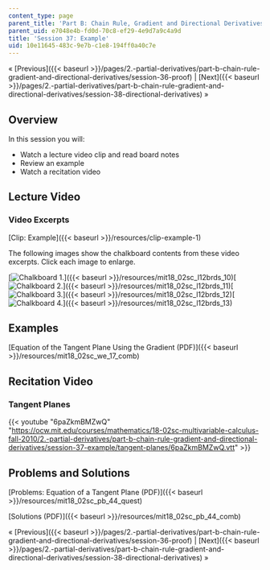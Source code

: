 ```yaml
---
content_type: page
parent_title: 'Part B: Chain Rule, Gradient and Directional Derivatives'
parent_uid: e7048e4b-fd0d-70c8-ef29-4e9d7a9c4a9d
title: 'Session 37: Example'
uid: 10e11645-483c-9e7b-c1e8-194ff0a40c7e
---
```


« [Previous]({{< baseurl >}}/pages/2.-partial-derivatives/part-b-chain-rule-gradient-and-directional-derivatives/session-36-proof) | [Next]({{< baseurl >}}/pages/2.-partial-derivatives/part-b-chain-rule-gradient-and-directional-derivatives/session-38-directional-derivatives) »

Overview
--------

In this session you will:

*   Watch a lecture video clip and read board notes
*   Review an example
*   Watch a recitation video

Lecture Video
-------------

### Video Excerpts

[Clip: Example]({{< baseurl >}}/resources/clip-example-1)

The following images show the chalkboard contents from these video excerpts. Click each image to enlarge.

[![Chalkboard 1.](BASEURL_PLACEHOLDER/resources/mit18_02sc_l12brds_10a)]({{< baseurl >}}/resources/mit18_02sc_l12brds_10)[![Chalkboard 2.](BASEURL_PLACEHOLDER/resources/mit18_02sc_l12brds_11a)]({{< baseurl >}}/resources/mit18_02sc_l12brds_11)[![Chalkboard 3.](BASEURL_PLACEHOLDER/resources/mit18_02sc_l12brds_12a)]({{< baseurl >}}/resources/mit18_02sc_l12brds_12)[![Chalkboard 4.](BASEURL_PLACEHOLDER/resources/mit18_02sc_l12brds_13a)]({{< baseurl >}}/resources/mit18_02sc_l12brds_13)

Examples
--------

[Equation of the Tangent Plane Using the Gradient (PDF)]({{< baseurl >}}/resources/mit18_02sc_we_17_comb)

Recitation Video
----------------

### Tangent Planes

{{< youtube "6paZkmBMZwQ" "https://ocw.mit.edu/courses/mathematics/18-02sc-multivariable-calculus-fall-2010/2.-partial-derivatives/part-b-chain-rule-gradient-and-directional-derivatives/session-37-example/tangent-planes/6paZkmBMZwQ.vtt" >}}

Problems and Solutions
----------------------

[Problems: Equation of a Tangent Plane (PDF)]({{< baseurl >}}/resources/mit18_02sc_pb_44_quest)

[Solutions (PDF)]({{< baseurl >}}/resources/mit18_02sc_pb_44_comb)

« [Previous]({{< baseurl >}}/pages/2.-partial-derivatives/part-b-chain-rule-gradient-and-directional-derivatives/session-36-proof) | [Next]({{< baseurl >}}/pages/2.-partial-derivatives/part-b-chain-rule-gradient-and-directional-derivatives/session-38-directional-derivatives) »